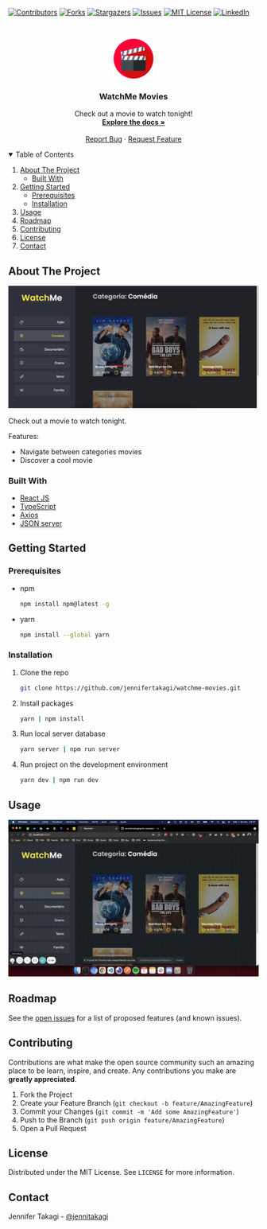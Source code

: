 <!-- Inspired by https://github.com/jennifertakagi/watchme-movies -->

<!-- PROJECT SHIELDS -->
[![Contributors][contributors-shield]][contributors-url]
[![Forks][forks-shield]][forks-url]
[![Stargazers][stars-shield]][stars-url]
[![Issues][issues-shield]][issues-url]
[![MIT License][license-shield]][license-url]
[![LinkedIn][linkedin-shield]][linkedin-url]



<!-- PROJECT LOGO -->
<br />
<p align="center">
  <a href="https://github.com/jennifertakagi/watchme-movies">
    <img src="docs/logo.png" alt="Logo" width="80" height="80">
  </a>

  <h3 align="center">WatchMe Movies</h3>

  <p align="center">
    Check out a movie to watch tonight!
    <br />
    <a href="https://github.com/jennifertakagi/watchme-movies"><strong>Explore the docs »</strong></a>
    <br />
    <br />
    <a href="https://github.com/jennifertakagi/watchme-movies/issues">Report Bug</a>
    ·
    <a href="https://github.com/jennifertakagi/watchme-movies/issues">Request Feature</a>
  </p>
</p>



<!-- TABLE OF CONTENTS -->
<details open="open">
  <summary>Table of Contents</summary>
  <ol>
    <li>
      <a href="#about-the-project">About The Project</a>
      <ul>
        <li><a href="#built-with">Built With</a></li>
      </ul>
    </li>
    <li>
      <a href="#getting-started">Getting Started</a>
      <ul>
        <li><a href="#prerequisites">Prerequisites</a></li>
        <li><a href="#installation">Installation</a></li>
      </ul>
    </li>
    <li><a href="#usage">Usage</a></li>
    <li><a href="#roadmap">Roadmap</a></li>
    <li><a href="#contributing">Contributing</a></li>
    <li><a href="#license">License</a></li>
    <li><a href="#contact">Contact</a></li>
  </ol>
</details>



<!-- ABOUT THE PROJECT -->
## About The Project

[![Product Name Screen Shot][product-screenshot]](#)

Check out a movie to watch tonight.

Features:
* Navigate between categories movies
* Discover a cool movie


### Built With

* [React JS](https://reactjs.org/)
* [TypeScript](https://www.typescriptlang.org/)
* [Axios](https://github.com/axios/axios)
* [JSON server](https://github.com/typicode/json-server)



<!-- GETTING STARTED -->
## Getting Started

### Prerequisites

* npm
  ```sh
  npm install npm@latest -g
  ```

* yarn
  ```sh
  npm install --global yarn
  ```

### Installation

1. Clone the repo
   ```sh
   git clone https://github.com/jennifertakagi/watchme-movies.git
   ```
2. Install packages
   ```sh
   yarn | npm install
   ```
3. Run local server database
   ```sh
   yarn server | npm run server
   ```
4. Run project on the development environment
   ```sh
   yarn dev | npm run dev
   ```



<!-- USAGE EXAMPLES -->
## Usage

<p align="left">
   <img src="docs/watchme.gif" />
</p>



<!-- ROADMAP -->
## Roadmap

See the [open issues](https://github.com/jennifertakagi/watchme-movies/issues) for a list of proposed features (and known issues).



<!-- CONTRIBUTING -->
## Contributing

Contributions are what make the open source community such an amazing place to be learn, inspire, and create. Any contributions you make are **greatly appreciated**.

1. Fork the Project
2. Create your Feature Branch (`git checkout -b feature/AmazingFeature`)
3. Commit your Changes (`git commit -m 'Add some AmazingFeature'`)
4. Push to the Branch (`git push origin feature/AmazingFeature`)
5. Open a Pull Request



<!-- LICENSE -->
## License

Distributed under the MIT License. See `LICENSE` for more information.



<!-- CONTACT -->
## Contact

Jennifer Takagi - [@jennitakagi](https://twitter.com/jennitakagi)


<!-- MARKDOWN LINKS & IMAGES -->
<!-- https://www.markdownguide.org/basic-syntax/#reference-style-links -->
[contributors-shield]: https://img.shields.io/github/contributors/jennifertakagi/watchme-movies.svg?style=for-the-badge
[contributors-url]: https://github.com/jennifertakagi/watchme-movies/graphs/contributors
[forks-shield]: https://img.shields.io/github/forks/jennifertakagi/watchme-movies.svg?style=for-the-badge
[forks-url]: https://github.com/jennifertakagi/watchme-movies/network/members
[stars-shield]: https://img.shields.io/github/stars/jennifertakagi/watchme-movies.svg?style=for-the-badge
[stars-url]: https://github.com/jennifertakagi/watchme-movies/stargazers
[issues-shield]: https://img.shields.io/github/issues/jennifertakagi/watchme-movies.svg?style=for-the-badge
[issues-url]: https://github.com/jennifertakagi/watchme-movies/issues
[license-shield]: https://img.shields.io/github/license/jennifertakagi/watchme-movies.svg?style=for-the-badge
[license-url]: https://github.com/jennifertakagi/watchme-movies/blob/master/LICENSE.txt
[linkedin-shield]: https://img.shields.io/badge/-LinkedIn-black.svg?style=for-the-badge&logo=linkedin&colorB=555
[linkedin-url]: https://linkedin.com/in/jennifertakagi
[product-screenshot]: docs/screenshot.png